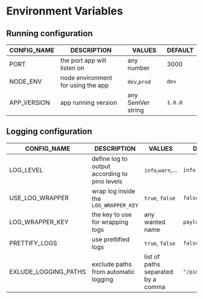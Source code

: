 # Environment Variables

## Running configuration

| CONFIG_NAME | DESCRIPTION | VALUES | DEFAULT |
| ----------- | ----------- | ------ | ------- |
| PORT | the port app will listen on | any number| 3000 |
| NODE_ENV | node environment for using the app | `dev`,`prod` | `dev` |
| APP_VERSION | app running version | any SemVer string | `1.0.0` |


## Logging configuration
| CONFIG_NAME | DESCRIPTION | VALUES | DEFAULT |
|----|----|----|----|
| LOG_LEVEL | define log to output according to pino levels| `info`,`warn`,...| `info`|
| USE_LOG_WRAPPER | wrap log inside the `LOG_WRAPPER_KEY` | `true`, `false` | `false` |
| LOG_WRAPPER_KEY | the key to use for wrapping logs | any wanted name | `payload` |
| PRETTIFY_LOGS | use prettified logs | `true`, `false` | `false` |
| EXLUDE_LOGGING_PATHS | exclude paths from automatic logging | list of paths separated by a comma | `"/ping,/health"`

